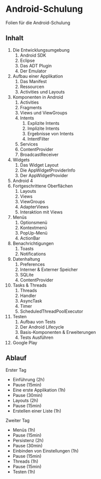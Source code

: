 Android-Schulung
================

Folien für die Android-Schulung

Inhalt
------

1. Die Entwicklungsumgebung
	1. Android SDK
	2. Eclipse
	3. Das ADT Plugin
	4. Der Emulator
2. Aufbau einer Applikation
	1. Das Manifest
	2. Ressourcen
	3. Activities und Layouts
3. Komponenten in Android
	1. Activities
	2. Fragments
	3. Views und ViewGroups
	4. Intents
		1. Explizite Intents
		2. Implizite Intents
		3. Ergebnisse von Intents
		4. IntentFilter
	5. Services
	6. ContentProvider
	7. BroadcastReceiver
4. Widgets
	1. Das Widget Layout
	2. Die AppWidgetProviderInfo
	3. Der AppWidgetProvider
5. Android 4
6. Fortgeschrittene Oberflächen
	1. Layouts
	2. Views
	3. ViewGroups
	4. AdapterViews
	5. Interaktion mit Views
7. Menüs
	1. Optionsmenü
	2. Kontextmenü
	3. PopUp-Menü
	4. ActionBar
8. Benachrichtigungen
	1. Toasts
	2. Notifications
9. Datenhaltung
	1. Preferences
	2. Interner & Externer Speicher 
	3. SQLite
	4. ContentProvider
10. Tasks & Threads
	1. Threads
	2. Handler
	3. AsyncTask
	4. Timer
	5. ScheduledThreadPoolExecutor
11. Testen
	1. Aufbau von Tests
	2. Der Android Lifecycle
	3. Basis-Komponenten & Erweiterungen
	4. Tests Ausführen
12. Google Play

Ablauf
------

Erster Tag

* Einführung (2h)
* Pause (15min)
* Eine erste Applikation (1h)
* Pause (30min)
* Layouts (2h)
* Pause (15min)
* Erstellen einer Liste (1h)
   
Zweiter Tag

* Menüs (1h)
* Pause (15min)
* Persistenz (2h)
* Pause (30min)
* Einbinden von Einstellungen (1h)
* Pause (15min)
* Threads (1h)
* Pause (15min)
* Testen (1h)